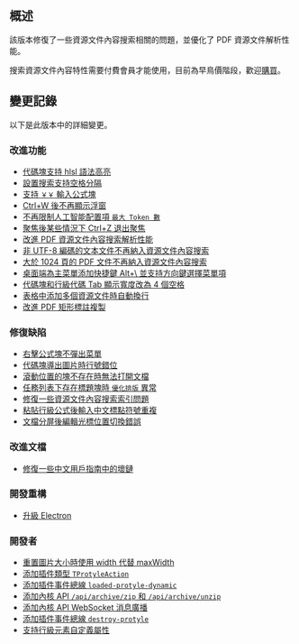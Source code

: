 ## 概述

該版本修復了一些資源文件內容搜索相關的問題，並優化了 PDF 資源文件解析性能。

搜索資源文件內容特性需要付費會員才能使用，目前為早鳥價階段，歡迎[購買](https://b3log.org/siyuan/pricing.html)。

## 變更記錄

以下是此版本中的詳細變更。

### 改進功能

* [代碼塊支持 hlsl 語法高亮](https://github.com/siyuan-note/siyuan/issues/8431)
* [設置搜索支持空格分隔](https://github.com/siyuan-note/siyuan/issues/9007)
* [支持 `￥￥` 輸入公式塊](https://github.com/siyuan-note/siyuan/issues/9015)
* [Ctrl+W 後不再顯示浮窗](https://github.com/siyuan-note/siyuan/issues/9018)
* [不再限制人工智能配置項 `最大 Token 數`](https://github.com/siyuan-note/siyuan/issues/9023)
* [聚焦後某些情況下 Ctrl+Z 退出聚焦](https://github.com/siyuan-note/siyuan/issues/9041)
* [改進 PDF 資源文件內容搜索解析性能](https://github.com/siyuan-note/siyuan/pull/9051)
* [非 UTF-8 編碼的文本文件不再納入資源文件內容搜索](https://github.com/siyuan-note/siyuan/issues/9052)
* [大於 1024 頁的 PDF 文件不再納入資源文件內容搜索](https://github.com/siyuan-note/siyuan/issues/9053)
* [桌面端為主菜單添加快捷鍵 Alt+\ 並支持方向鍵選擇菜單項](https://github.com/siyuan-note/siyuan/issues/9055)
* [代碼塊和行級代碼 Tab 顯示寬度改為 4 個空格](https://github.com/siyuan-note/siyuan/issues/9056)
* [表格中添加多個資源文件時自動換行](https://github.com/siyuan-note/siyuan/issues/9058)
* [改進 PDF 矩形標註複製](https://github.com/siyuan-note/siyuan/pull/9061)

### 修復缺陷

* [右擊公式塊不彈出菜單](https://github.com/siyuan-note/siyuan/issues/9020)
* [代碼塊導出圖片時行號錯位](https://github.com/siyuan-note/siyuan/issues/9029)
* [滾動位置的塊不存在時無法打開文檔](https://github.com/siyuan-note/siyuan/issues/9030)
* [任務列表下存在標題塊時 `優化排版` 異常](https://github.com/siyuan-note/siyuan/issues/9035)
* [修復一些資源文件內容搜索索引問題](https://github.com/siyuan-note/siyuan/issues/9045)
* [粘貼行級公式後輸入中文標點符號重複](https://github.com/siyuan-note/siyuan/issues/9054)
* [文檔分屏後編輯光標位置切換錯誤](https://github.com/siyuan-note/siyuan/issues/9063)

### 改進文檔

* [修復一些中文用戶指南中的壞鏈](https://github.com/siyuan-note/siyuan/issues/9059)

### 開發重構

* [升級 Electron](https://github.com/siyuan-note/siyuan/issues/8982)

### 開發者

* [重置圖片大小時使用 width 代替 maxWidth](https://github.com/siyuan-note/siyuan/issues/8683)
* [添加插件類型 `TProtyleAction`](https://github.com/siyuan-note/siyuan/issues/8988)
* [添加插件事件總線 `loaded-protyle-dynamic`](https://github.com/siyuan-note/siyuan/issues/9021)
* [添加內核 API `/api/archive/zip` 和 `/api/archive/unzip`](https://github.com/siyuan-note/siyuan/issues/9028)
* [添加內核 API WebSocket 消息廣播](https://github.com/siyuan-note/siyuan/pull/9031)
* [添加插件事件總線 `destroy-protyle`](https://github.com/siyuan-note/siyuan/issues/9033)
* [支持行級元素自定義屬性](https://github.com/siyuan-note/siyuan/issues/9038)
